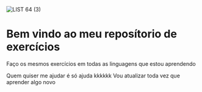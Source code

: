 ![LIST 64 (3)](https://user-images.githubusercontent.com/83888540/149603939-914e7eee-7dca-45e8-b706-638ee1d1e974.png)

# Bem vindo ao meu reposítorio de exercícios 

Faço os mesmos exercícios em todas as linguagens que estou aprendendo

Quem quiser me ajudar é só ajuda kkkkkk
Vou atualizar toda vez que aprender algo novo
